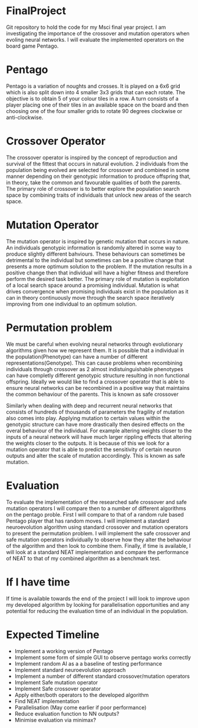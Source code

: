 # FinalProject
Git repository to hold the code for my Msci final year project. I am investigating the importance of the crossover and mutation operators when evoling neural networks. I will evaluate the implemented operators on the board game Pentago.

# Pentago
  Pentago is a variation of noughts and crosses. It is played on a 6x6 grid which is also split down into 4 smaller 3x3 grids that can each rotate. The objective is to obtain 5 of your colour tiles in a row.
  A turn consists of a player placing one of their tiles in an available space on the board and then choosing one of the four smaller grids to rotate 90 degrees clockwise or anti-clockwise. 

# Crossover Operator
  The crossover operator is inspired by the concept of reproduction and survival of the fittest that occurs in natural evolution. 2 individuals from the population being evolved are selected for crossover and combined in some manner depending on their genotypic information to produce offspring that, in theory, take the common and favourable qualities of both the parents. The primary role of crossover is to better explore the population search space by combining traits of individuals that unlock new areas of the search space.

# Mutation Operator
  The mutation operator is inspired by genetic mutation that occurs in nature. An individuals genotypic information is randomly altered in some way to produce slightly different bahviours. These behaviours can sometimes be detrimental to the individual but sometimes can be a positive change that presents a more optimum solution to the problem. If the mutation results in a positive change then that individual will have a higher fitness and therefore perform the desired task better.  The primary role of mutation is exploitation of a local search space around a promising individual. Mutation is what drives convergence when promising individuals exist in the population as it can in theory continuously move through the search space iteratively improving from one individual to an optimum solution. 
  
# Permutation problem
  We must be careful when evolving neural networks through evolutionary algorithms given how we represent them. It is possible that a individual in the population(Phenotype) can have a number of different representations(Genotype). This can cause problems when recombining individuals through crossover as 2 almost indistuinguishable phenotypes can have completly different genotypic structure resulting in non functional offspring. Ideally we would like to find a crossover operator that is able to ensure neural networks can be recombined in a positive way that maintains the common behaviour of the parents. This is known as safe crossover
  
  Similarly when dealing with deep and recurrent neural networks that consists of hundreds of thousands of parameters the fragility of mutation also comes into play. Applying mutation to certain values within the genotypic structure can have more drastically then desired effects on the overal behaviour of the individual. For example altering weights closer to the inputs of a neural network will have much larger rippling effects that altering the weights closer to the outputs. It is because of this we look for a mutation operator that is able to predict the sensitivity of certain neuron outputs and alter the scale of mutation accordingly. This is known as safe mutation.

# Evaluation
  To evaluate the implementation of the researched safe crossover and safe mutation operators I will compare then to a number of different algorithms on the pentago proble. First I will compare to that of a random rule based Pentago player that has random moves. I will implement a standard neuroevolution algorithm using standard crossover and mutation operators to present the permutation problem. I will implement the safe crossover and safe mutation operators individually to observe how they alter the behaviour of the algorithm and then look to combine them. Finally, if time is available, I will look at a standard NEAT implementation and compare the performance of NEAT to that of my combined algorithm as a benchmark test.

# If I have time
  If time is available towards the end of the project I will look to improve upon my developed algorithm by looking for parallelisation opportunities and any potential for reducing the evaluation time of an individual in the population.

# Expected Timeline
 - Implement a working version of Pentago
 - Implement some form of simple GUI to observe pentago works correctly
 - Implement random AI as a a baseline of testing performance
 - Implement standard neuroevolution approach
 - Implement a number of different standard crossover/mutation operators
 - Implement Safe mutation operator
 - Implement Safe crossover operator
 - Apply either/both operators to the developed algorithm
 - Find NEAT implementation 
 - Parallelisation (May come earlier if poor performance)
 - Reduce evaluation function to NN outputs?
 - Minimise evaluation via minimax?

